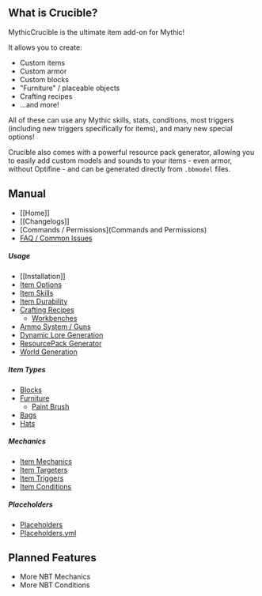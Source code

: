 What is Crucible?
-----------------
MythicCrucible is the ultimate item add-on for Mythic!

It allows you to create:
- Custom items
- Custom armor
- Custom blocks
- "Furniture" / placeable objects
- Crafting recipes
- ...and more!

All of these can use any Mythic skills, stats, conditions, most triggers (including new triggers specifically for items), and many new special options!

Crucible also comes with a powerful resource pack generator, allowing you to easily add custom models and sounds to your items - even armor, without Optifine - and can be generated directly from `.bbmodel` files.

Manual
-----
* [[Home]]
* [[Changelogs]]
* [Commands / Permissions](Commands and Permissions)
* [FAQ / Common Issues](FAQ)

##### Usage
  * [[Installation]]
  * [Item Options](Options)
  * [Item Skills](Usage)
  * [Item Durability](CustomDurability)
  * [Crafting Recipes](Recipes)
    * [Workbenches](Recipes/Workbenches)
  * [Ammo System / Guns](Ammo)
  * [Dynamic Lore Generation](Dynamic-Lore-Generation)
  * [ResourcePack Generator](ResourcePack-Generator)
  * [World Generation](World-Generation)

##### Item Types
  * [Blocks](Custom-Blocks)
  * [Furniture](Furniture) 
    * [Paint Brush](Paint-Brush)
  * [Bags](Bags)
  * [Hats](Hats)

##### Mechanics
  * [Item Mechanics](Skills/Mechanics)
  * [Item Targeters](Skills/Targeters)
  * [Item Triggers](Skills/Triggers)
  * [Item Conditions](Skills/Conditions)

##### Placeholders
  * [Placeholders](Placeholders)
  * [Placeholders.yml](placeholders.yml)


Planned Features
----------------
* More NBT Mechanics
* More NBT Conditions